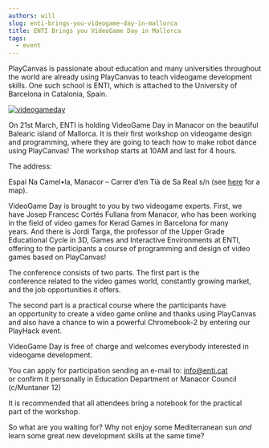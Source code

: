 ```yaml
---
authors: will
slug: enti-brings-you-videogame-day-in-mallorca
title: ENTI Brings you VideoGame Day in Mallorca
tags:
  - event
---
```


PlayCanvas is passionate about education and many universities throughout the world are already using PlayCanvas to teach videogame development skills. One such school is ENTI, which is attached to the University of Barcelona in Catalonia, Spain.

[![videogameday](/img/videogameday.png)](/img/videogameday.png)

<!-- truncate -->

On 21st March, ENTI is holding VideoGame Day in Manacor on the beautiful Balearic island of Mallorca. It is their first workshop on videogame design and programming, where they are going to teach how to make robot dance using PlayCanvas! The workshop starts at 10AM and last for 4 hours.

The address:

Espai Na Camel•la, Manacor – Carrer d’en Tià de Sa Real s/n (see [here](https://goo.gl/maps/qGfvSnoBEysxqwEc9) for a map).

VideoGame Day is brought to you by two videogame experts. First, we have Josep Francesc Cortés Fullana from Manacor, who has been working in the field of video games for Kerad Games in Barcelona for many years. And there is Jordi Targa, the professor of the Upper Grade Educational Cycle in 3D, Games and Interactive Environments at ENTI, offering to the participants a course of programming and design of video games based on PlayCanvas!

The conference consists of two parts. The first part is the conference related to the video games world, constantly growing market, and the job opportunities it offers.

The second part is a practical course where the participants have an opportunity to create a video game online and thanks using PlayCanvas and also have a chance to win a powerful Chromebook-2 by entering our PlayHack event.

VideoGame Day is free of charge and welcomes everybody interested in videogame development.

You can apply for participation sending an e-mail to: [info@enti.cat](mailto:info@enti.cat) or confirm it personally in Education Department or Manacor Council (c/Muntaner 12)

It is recommended that all attendees bring a notebook for the practical part of the workshop.

So what are you waiting for? Why not enjoy some Mediterranean sun *and* learn some great new development skills at the same time?
